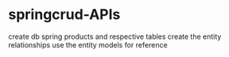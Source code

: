 # springcrud-APIs
create db spring products and respective tables
create the entity relationships
use the entity models for reference
